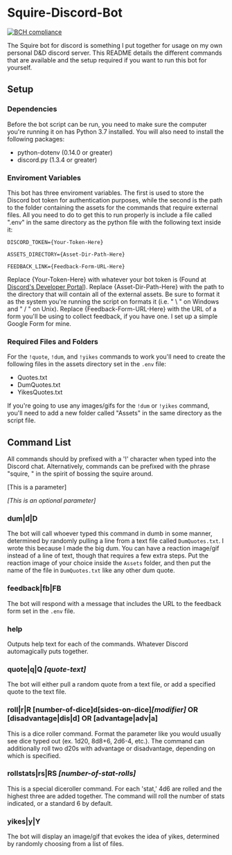 # Squire-Discord-Bot
[![BCH compliance](https://bettercodehub.com/edge/badge/RadBlueDawg/Squire-Discord-Bot?branch=master)](https://bettercodehub.com/)

The Squire bot for discord is something I put together for usage on my own personal D&D discord server. This README details the different commands that are available and the setup required if you want to run this bot for yourself.

## Setup
### Dependencies
Before the bot script can be run, you need to make sure the computer you're running it on has Python 3.7 installed. You will also need to install the following packages:
- python-dotenv (0.14.0 or greater)
- discord.py (1.3.4 or greater)

### Enviroment Variables
This bot has three enviroment variables. The first is used to store the Discord bot token for authentication purposes, while the second is the path to the folder containing the assets for the commands that require external files. All you need to do to get this to run properly is include a file called ".env" in the same directory as the python file with the following text inside it:

`DISCORD_TOKEN={Your-Token-Here}`

`ASSETS_DIRECTORY={Asset-Dir-Path-Here}`

`FEEDBACK_LINK={Feedback-Form-URL-Here}`

Replace {Your-Token-Here} with whatever your bot token is (Found at [Discord's Developer Portal](https://discordapp.com/developers/applications)). Replace {Asset-Dir-Path-Here} with the path to the directory that will contain all of the external assets. Be sure to format it as the system you're running the script on formats it (i.e. " \ " on Windows and " / " on Unix). Replace {Feedback-Form-URL-Here} with the URL of a form you'll be using to collect feedback, if you have one. I set up a simple Google Form for mine.

### Required Files and Folders
For the `!quote`, `!dum`, and `!yikes` commands to work you'll need to create the following files in the assets directory set in the `.env` file:
- Quotes.txt
- DumQuotes.txt
- YikesQuotes.txt

If you're going to use any images/gifs for the `!dum` or `!yikes` command, you'll need to add a new folder called "Assets" in the same directory as the script file.

## Command List
All commands should by prefixed with a '!' character when typed into the Discord chat. Alternatively, commands can be prefixed with the phrase "squire, " in the spirit of bossing the squire around.

[This is a parameter]

*[This is an optional parameter]*

### dum|d|D
The bot will call whoever typed this command in dumb in some manner, determined by randomly pulling a line from a text file called `DumQuotes.txt`. I wrote this because I made the big dum. You can have a reaction image/gif instead of a line of text, though that requires a few extra steps. Put the reaction image of your choice inside the `Assets` folder, and then put the name of the file in `DumQuotes.txt` like any other dum quote.

### feedback|fb|FB
The bot will respond with a message that includes the URL to the feedback form set in the `.env` file.

### help
Outputs help text for each of the commands. Whatever Discord automagically puts together.

### quote|q|Q *[quote-text]*
The bot will either pull a random quote from a text file, or add a specified quote to the text file.

### roll|r|R [number-of-dice]d[sides-on-dice]*[modifier]* OR [disadvantage|dis|d] OR [advantage|adv|a]
This is a dice roller command. Format the parameter like you would usually see dice typed out (ex. 1d20, 8d8+6, 2d6-4, etc.). The command can additionally roll two d20s with advantage or disadvantage, depending on which is specified.

### rollstats|rs|RS *[number-of-stat-rolls]*
This is a special diceroller command. For each 'stat,' 4d6 are rolled and the highest three are added together. The command will roll the number of stats indicated, or a standard 6 by default.

### yikes|y|Y
The bot will display an image/gif that evokes the idea of yikes, determined by randomly choosing from a list of files.
